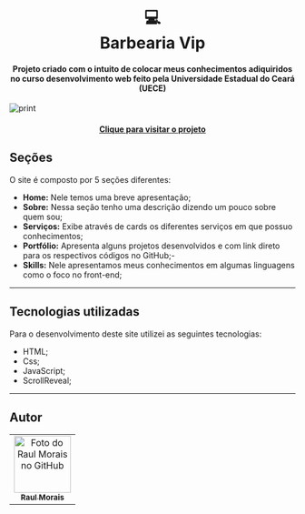 <h1 align="center">
  💻<br>Barbearia Vip
</h1>

<h4 align="center">
  Projeto criado com o intuito de colocar meus conhecimentos adiquiridos no curso desenvolvimento web feito pela Universidade Estadual do Ceará (UECE)
 </h4>

![print](https://user-images.githubusercontent.com/95720726/151671718-47dcf248-04ff-40cc-8c62-aa0ef1c19025.png)

<h4 align="center"><a href="https://portfolio-psi-rose-26.vercel.app/">Clique para visitar o projeto</a></h4>

## Seções
O site é composto por 5 seções diferentes:

- **Home:** Nele temos uma breve apresentação;
- **Sobre:** Nessa seção tenho uma descrição dizendo um pouco sobre quem sou;
- **Serviços:** Exibe através de cards os diferentes serviços em que possuo conhecimentos;
- **Portfólio:** Apresenta alguns projetos desenvolvidos e com link direto para os respectivos códigos no GitHub;- 
- **Skills:** Nele apresentamos meus conhecimentos em algumas linguagens como o foco no front-end;

---

## Tecnologias utilizadas
Para o desenvolvimento deste site utilizei as seguintes tecnologias:

- HTML;
- Css;
- JavaScript;
- ScrollReveal;

---

## Autor<br>
<table>
  <tr>
    <td align="center">
      <a href="https://github.com/raulmoraiss47">
        <img src="" width="100px;" alt="Foto do Raul Morais no GitHub"/><br>
        <sub>
          <b>Raul Morais</b>
        </sub>
      </a>
    </td>
  </tr>
</table>

